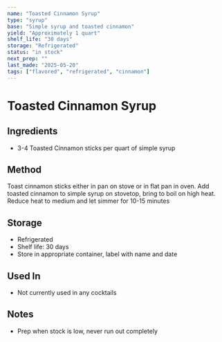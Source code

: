 ```yaml
---
name: "Toasted Cinnamon Syrup"
type: "syrup"
base: "Simple syrup and toasted cinnamon"
yield: "Approximately 1 quart"
shelf_life: "30 days"
storage: "Refrigerated"
status: "in stock"
next_prep: ""
last_made: "2025-05-20"
tags: ["flavored", "refrigerated", "cinnamon"]
---
```


# Toasted Cinnamon Syrup

## Ingredients
- 3-4 Toasted Cinnamon sticks per quart of simple syrup

## Method
Toast cinnamon sticks either in pan on stove or in flat pan in oven. Add toasted cinnamon to simple syrup on stovetop, bring to boil on high heat. Reduce heat to medium and let simmer for 10-15 minutes

## Storage
- Refrigerated
- Shelf life: 30 days
- Store in appropriate container, label with name and date

## Used In
- Not currently used in any cocktails

## Notes
- Prep when stock is low, never run out completely
